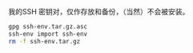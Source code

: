 我的SSH 密钥对，仅作存放和备份，（当然）不会被安装。

```bash
gpg ssh-env.tar.gz.asc
ssh-env import ssh-env
rm -f ssh-env.tar.gz
```


